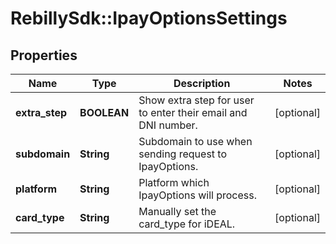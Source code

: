 # RebillySdk::IpayOptionsSettings

## Properties
Name | Type | Description | Notes
------------ | ------------- | ------------- | -------------
**extra_step** | **BOOLEAN** | Show extra step for user to enter their email and DNI number. | [optional] 
**subdomain** | **String** | Subdomain to use when sending request to IpayOptions. | [optional] 
**platform** | **String** | Platform which IpayOptions will process. | [optional] 
**card_type** | **String** | Manually set the card_type for iDEAL. | [optional] 

